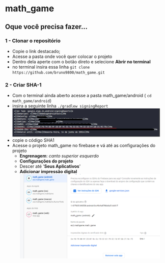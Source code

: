 # math_game

## Oque você precisa fazer...

### 1 - Clonar o repositório

- Copie o link destacado;
- Acesse a pasta onde você quer colocar o projeto
- Dentro dela aperte com o botão direto e selecione **Abrir no terminal**
- no terminal insira essa linha `git clone https://github.com/bruno9800/math_game.git`

### 2 - Criar SHA-1

- Com o terminal ainda aberto acesse a pasta math_game/android ( `cd math_game/android`)
- insira a seguinte linha `./gradlew signingReport`
  ![Alt text](image-2.png)
- copie o código SHA1
- Acesse o projeto math_game no firebase e vá até as configurações do projeto
  - **Engrenagem**: _canto superior esquerdo_
  - **Configurações do projeto**
  - Descer até '**Seus Aplicativos**'
  - **Adicionar impressão digital**
    ![Alt text](image-3.png)
